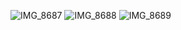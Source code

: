 ![IMG_8687](https://github.com/Vaka37/TKT/assets/104166400/1614e57c-9ee2-466b-bb01-c4008fc0f962)
![IMG_8688](https://github.com/Vaka37/TKT/assets/104166400/1ddc7dac-f834-4cab-af28-0a44761394ec)
![IMG_8689](https://github.com/Vaka37/TKT/assets/104166400/839f741d-c728-4a96-9596-039f75288878)

